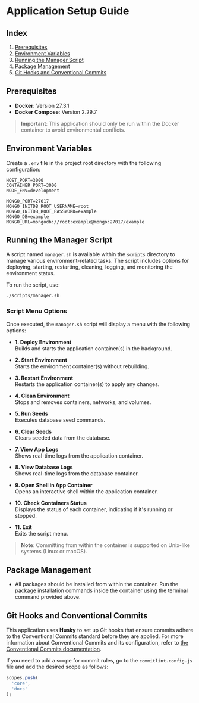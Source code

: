 
# Application Setup Guide

## Index

1. [Prerequisites](#prerequisites)
2. [Environment Variables](#environment-variables)
3. [Running the Manager Script](#running-the-manager-script)
4. [Package Management](#package-management)
5. [Git Hooks and Conventional Commits](#git-hooks-and-conventional-commits)

## Prerequisites

- **Docker**: Version 27.3.1
- **Docker Compose**: Version 2.29.7

> **Important**: This application should only be run within the Docker container to avoid environmental conflicts.

## Environment Variables

Create a `.env` file in the project root directory with the following configuration:

```env
HOST_PORT=3000
CONTAINER_PORT=3000
NODE_ENV=development

MONGO_PORT=27017
MONGO_INITDB_ROOT_USERNAME=root
MONGO_INITDB_ROOT_PASSWORD=example
MONGO_DB=example
MONGO_URL=mongodb://root:example@mongo:27017/example
```

## Running the Manager Script

A script named `manager.sh` is available within the `scripts` directory to manage various environment-related tasks. The script includes options for deploying, starting, restarting, cleaning, logging, and monitoring the environment status.

To run the script, use:

```bash
./scripts/manager.sh
```

### Script Menu Options

Once executed, the `manager.sh` script will display a menu with the following options:

- **1. Deploy Environment**  
  Builds and starts the application container(s) in the background.

- **2. Start Environment**  
  Starts the environment container(s) without rebuilding.

- **3. Restart Environment**  
  Restarts the application container(s) to apply any changes.

- **4. Clean Environment**  
  Stops and removes containers, networks, and volumes.

- **5. Run Seeds**  
  Executes database seed commands.

- **6. Clear Seeds**  
  Clears seeded data from the database.

- **7. View App Logs**  
  Shows real-time logs from the application container.

- **8. View Database Logs**  
  Shows real-time logs from the database container.

- **9. Open Shell in App Container**  
  Opens an interactive shell within the application container.

- **10. Check Containers Status**  
  Displays the status of each container, indicating if it's running or stopped.

- **11. Exit**  
  Exits the script menu.

> **Note**: Committing from within the container is supported on Unix-like systems (Linux or macOS).

## Package Management

- All packages should be installed from within the container. Run the package installation commands inside the container using the terminal command provided above.

## Git Hooks and Conventional Commits

This application uses **Husky** to set up Git hooks that ensure commits adhere to the Conventional Commits standard before they are applied. For more information about Conventional Commits and its configuration, refer to [the Conventional Commits documentation](https://www.conventionalcommits.org/).

If you need to add a scope for commit rules, go to the `commitlint.config.js` file and add the desired scope as follows:

```javascript
scopes.push(
  'core',
  'docs'
);
```
